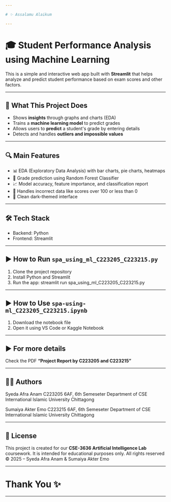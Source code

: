 ```yaml
---

# ✨ Assalamu Alaikum 

---
```


# 🎓 Student Performance Analysis using Machine Learning

This is a simple and interactive web app built with **Streamlit** that helps analyze and predict student performance based on exam scores and other factors.

---

## 📌 What This Project Does

* Shows **insights** through graphs and charts (EDA)
* Trains a **machine learning model** to predict grades
* Allows users to **predict** a student's grade by entering details
* Detects and handles **outliers and impossible values**

---

## 🔍 Main Features

* 📊 EDA (Exploratory Data Analysis) with bar charts, pie charts, heatmaps
* 🤖 Grade prediction using Random Forest Classifier
* 📈 Model accuracy, feature importance, and classification report
* 🧪 Handles incorrect data like scores over 100 or less than 0
* 🎨 Clean dark-themed interface

---

## 🛠️ Tech Stack

* Backend: Python
* Frontend: Streamlit

---

## ▶️ How to Run `spa_using_ml_C223205_C223215.py`

1. Clone the project repository
2. Install Python and Streamlit
3. Run the app:
   streamlit run spa\_using\_ml\_C223205\_C223215.py

---

## ▶️ How to Use `spa-using-ml_C223205_C223215.ipynb`

1. Download the notebook file
2. Open it using VS Code or Kaggle Notebook

---

## ▶️ For more details

Check the PDF **“Project Report by C223205 and C223215”**

---

## 🙋‍♀️ Authors

 Syeda Afra Anam
 C223205
 6AF, 6th Semeseter
 Department of CSE
 International Islamic University Chittagong


 Sumaiya Akter Emo
 C223215
 6AF, 6th Semeseter
 Department of CSE
 International Islamic University Chittagong

---

## 📄 License

This project is created for our **CSE-3636 Artificial Intelligence Lab** coursework.
It is intended for educational purposes only.
All rights reserved ©️ 2025 – Syeda Afra Anam & Sumaiya Akter Emo

---

# Thank You ✨

---
